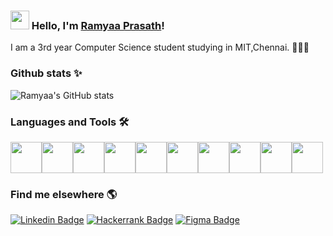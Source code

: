 ### <img src="https://media.giphy.com/media/hvRJCLFzcasrR4ia7z/giphy.gif" width="30px"> Hello, I'm [Ramyaa Prasath](https://github.com/ramyaaprasath)!

I am a 3rd year Computer Science student studying in MIT,Chennai. 👩🏻‍💻

### Github stats ✨

![Ramyaa's GitHub stats](https://github-readme-stats.vercel.app/api?username=ramyaaprasath&show_icons=true&theme=cobalt)

### Languages and Tools 🛠
<img src="https://cdn4.iconfinder.com/data/icons/coding-files-extensions/512/coding-file-extension-c-2-256.png" width="50"><img src="https://cdn2.iconfinder.com/data/icons/coding-files-extensions/512/coding-file-extension-c-256.png" width="50"><img src="https://cdn2.iconfinder.com/data/icons/coding-files-extensions/512/coding-file-extension-python-2-256.png" width="50"><img src="https://cdn2.iconfinder.com/data/icons/coding-files-extensions/512/coding-file-extension-html-256.png" width="50"><img src="https://cdn2.iconfinder.com/data/icons/coding-files-extensions/512/coding-file-extension-css-256.png" width="50"><img src="https://cdn2.iconfinder.com/data/icons/coding-files-extensions/512/coding-file-extension-javascript-256.png" width="50"><img src="https://cdn2.iconfinder.com/data/icons/coding-files-extensions/512/coding-file-extension-php-256.png" width="50"><img src="https://cdn2.iconfinder.com/data/icons/coding-files-extensions/512/coding-file-extension-sql-256.png" width="50"><img src="https://cdn2.iconfinder.com/data/icons/coding-files-extensions/512/coding-file-extension-ruby-256.png" width="50"><img src="https://cdn4.iconfinder.com/data/icons/coding-files-extensions/512/coding-file-extension-vb-256.png" width="50">

### Find me elsewhere 🌎

[![Linkedin Badge](https://img.shields.io/badge/linkedin-%230077B5.svg?style=for-the-badge&logo=linkedin&logoColor=white&link=https://www.linkedin.com/in/ramyaaprasath/)](https://www.linkedin.com/in/ramyaaprasath/)
[![Hackerrank Badge](https://img.shields.io/badge/-Hackerrank-2EC866?style=for-the-badge&logo=HackerRank&logoColor=white&link=https://www.hackerrank.com/ramyaaprasath?hr_r=1/)](https://www.hackerrank.com/ramyaaprasath?hr_r=1/)
[![Figma Badge](https://img.shields.io/badge/figma-%23F24E1E.svg?style=for-the-badge&logo=figma&logoColor=white)](https://www.figma.com/@ramyaaprasath)





